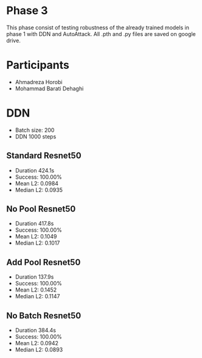 # Phase 3 
This phase consist of testing robustness of the already trained models in phase 1 with DDN and AutoAttack.
All .pth and .py files are saved on google drive.

# Participants
- Ahmadreza Horobi
- Mohammad Barati Dehaghi

# DDN 
- Batch size: 200
- DDN 1000 steps
## Standard Resnet50
- Duration 424.1s 
- Success: 100.00% 
- Mean L2: 0.0984 
- Median L2: 0.0935
## No Pool Resnet50
- Duration 417.8s 
- Success: 100.00% 
- Mean L2: 0.1049 
- Median L2: 0.1017
## Add Pool Resnet50
- Duration 137.9s 
- Success: 100.00% 
- Mean L2: 0.1452 
- Median L2: 0.1147
## No Batch Resnet50
- Duration 384.4s 
- Success: 100.00% 
- Mean L2: 0.0942 
- Median L2: 0.0893
